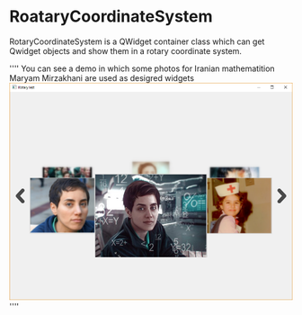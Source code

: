 # RoataryCoordinateSystem
RotaryCoordinateSystem is a QWidget container class which can get Qwidget objects and show them in a rotary coordinate system.

''''
    You can see a demo in which some photos for Iranian mathematition Maryam Mirzakhani are used as desigred widgets
    ![demo](demo.png)
''''
